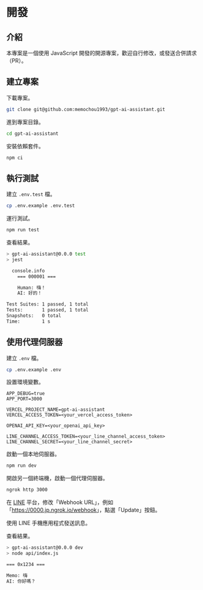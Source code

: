 <script setup>
import { withBase } from '@vuepress/client'
</script>

# 開發

## 介紹

本專案是一個使用 JavaScript 開發的開源專案，歡迎自行修改，或發送合併請求（PR）。

## 建立專案

下載專案。

```bash
git clone git@github.com:memochou1993/gpt-ai-assistant.git
```

進到專案目錄。

```bash
cd gpt-ai-assistant
```

安裝依賴套件。

```bash
npm ci
```

## 執行測試

建立 `.env.test` 檔。

```bash
cp .env.example .env.test
```

運行測試。

```bash
npm run test
```

查看結果。

```bash
> gpt-ai-assistant@0.0.0 test
> jest

  console.info
    === 000001 ===

    Human: 嗨！
    AI: 好的！

Test Suites: 1 passed, 1 total
Tests:       1 passed, 1 total
Snapshots:   0 total
Time:        1 s
```

## 使用代理伺服器

建立 `.env` 檔。

```bash
cp .env.example .env
```

設置環境變數。

```env
APP_DEBUG=true
APP_PORT=3000

VERCEL_PROJECT_NAME=gpt-ai-assistant
VERCEL_ACCESS_TOKEN=<your_vercel_access_token>

OPENAI_API_KEY=<your_openai_api_key>

LINE_CHANNEL_ACCESS_TOKEN=<your_line_channel_access_token>
LINE_CHANNEL_SECRET=<your_line_channel_secret>
```

啟動一個本地伺服器。

```bash
npm run dev
```

開啟另一個終端機，啟動一個代理伺服器。

```bash
ngrok http 3000
```

在 [LINE](https://developers.line.biz/zh-hant/) 平台，修改「Webhook URL」，例如「<https://0000.jp.ngrok.io/webhook>」，點選「Update」按鈕。

使用 LINE 手機應用程式發送訊息。

查看結果。

```bash
> gpt-ai-assistant@0.0.0 dev
> node api/index.js

=== 0x1234 ===

Memo: 嗨
AI: 你好嗎？
```
